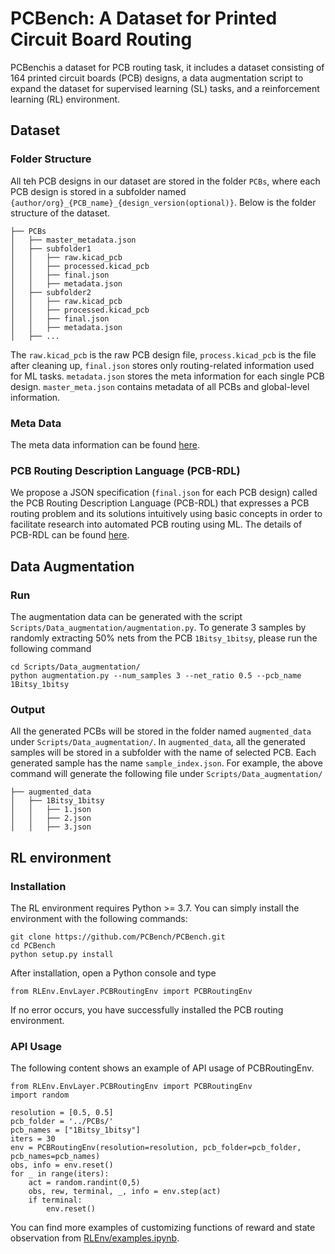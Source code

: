 # PCBench: A Dataset for Printed Circuit Board Routing
PCBenchis a dataset for PCB routing task, it includes a dataset consisting of 164 printed circuit boards (PCB) designs, a data augmentation script  to expand the dataset for supervised learning (SL) tasks, and a reinforcement learning (RL) environment.
  
 
## Dataset
### Folder Structure
All teh PCB designs in our dataset are stored in the folder `PCBs`, where each PCB design is stored in a subfolder named `{author/org}_{PCB_name}_{design_version(optional)}`. Below is the folder structure of the dataset.
```
├── PCBs
│   ├── master_metadata.json
│   ├── subfolder1
│   │   ├── raw.kicad_pcb
│   │   ├── processed.kicad_pcb
│   │   ├── final.json
│   │   ├── metadata.json
│   ├── subfolder2
│   │   ├── raw.kicad_pcb
│   │   ├── processed.kicad_pcb
│   │   ├── final.json
│   │   ├── metadata.json
│   ├── ...
```
The `raw.kicad_pcb` is the raw PCB design file, `process.kicad_pcb` is the file after cleaning up, `final.json` stores only  routing-related information used for ML tasks. `metadata.json` stores the meta information for each single PCB design. `master_meta.json` contains metadata of all PCBs and global-level information.

### Meta Data
The meta data information can be found [here](https://pcbench.slab.com/posts/json-for-board-metadata-wqa2wdrc).

### PCB Routing Description Language (PCB-RDL)
We propose a JSON specification (`final.json` for each PCB design) called the PCB Routing Description  Language (PCB-RDL) that expresses a PCB routing problem and its solutions intuitively using basic concepts in order to facilitate research into automated PCB routing using ML. The details of PCB-RDL can be found [here](https://pcbench.slab.com/posts/pcb-routing-description-language-pcb-rdl-merz04kq).

## Data Augmentation
### Run
The augmentation data can be generated with the script `Scripts/Data_augmentation/augmentation.py`.  To generate 3 samples by randomly extracting 50% nets from the PCB `1Bitsy_1bitsy`, please run the following command
```
cd Scripts/Data_augmentation/
python augmentation.py --num_samples 3 --net_ratio 0.5 --pcb_name 1Bitsy_1bitsy
```
### Output
All the generated PCBs will be stored in the folder named `augmented_data` under  `Scripts/Data_augmentation/`. In `augmented_data`, all the generated samples will be stored in a subfolder with the name of selected PCB. Each generated sample has the name `sample_index.json`. For example, the above command will generate the following file under `Scripts/Data_augmentation/`
```
├── augmented_data
│   ├── 1Bitsy_1bitsy
│   │   ├── 1.json
│   │   ├── 2.json
│   │   ├── 3.json
```

## RL environment

### Installation
The RL environment requires Python >= 3.7. You can simply install the environment with the following commands:
```
git clone https://github.com/PCBench/PCBench.git
cd PCBench
python setup.py install
```
After installation, open a Python console and type
```
from RLEnv.EnvLayer.PCBRoutingEnv import PCBRoutingEnv
```
If no error occurs, you have successfully installed the PCB routing environment.

### API Usage
The following content shows an example of API usage of PCBRoutingEnv. 
```
from RLEnv.EnvLayer.PCBRoutingEnv import PCBRoutingEnv
import random

resolution = [0.5, 0.5]
pcb_folder = '../PCBs/'
pcb_names = ["1Bitsy_1bitsy"]
iters = 30
env = PCBRoutingEnv(resolution=resolution, pcb_folder=pcb_folder, pcb_names=pcb_names)
obs, info = env.reset()
for _ in range(iters):
    act = random.randint(0,5)
    obs, rew, terminal, _, info = env.step(act)
    if terminal:
        env.reset()
```
You can find more examples of customizing functions of reward and state observation from [RLEnv/examples.ipynb](https://github.com/PCBench/PCBench/blob/main/RLEnv/examples.ipynb).
